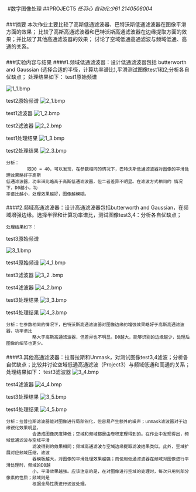 ﻿﻿﻿﻿﻿﻿﻿﻿#数字图像处理##PROJECT5 _任羽心_  _自动化少61_ _2140506004_######摘要    本次作业主要比较了高斯低通滤波器、巴特沃斯低通滤波器在图像平滑方面的效果；    比较了高斯高通滤波器和巴特沃斯高通滤波器在边缘提取方面的效果；并比较了其他高通滤波器的效果；    讨论了空域低通高通滤波与频域低通、高通的关系。######实验内容与结果####1.频域低通滤波器：设计低通滤波器包括 butterworth and Gaussian (选择合适的半径，计算功率谱比),平滑测试图像test1和2;分析各自优缺点；    处理结果如下：test1原始频谱![1_1.bmp](https://i.loli.net/2019/04/02/5ca317dfb8e95.bmp)test2原始频谱![2_1.bmp](https://i.loli.net/2019/04/02/5ca317e7490f5.bmp)test1滤波器![1_2.bmp](https://i.loli.net/2019/04/02/5ca317e464a2f.bmp)test2滤波器![2_2.bmp](https://i.loli.net/2019/04/02/5ca317e621eb1.bmp)test1处理结果![1_3.bmp](https://i.loli.net/2019/04/02/5ca317e543ce9.bmp)test2处理结果![2_3.bmp](https://i.loli.net/2019/04/02/5ca317e632b99.bmp)    分析：            取D0 = 40，可以发现，在参数相同的情况下，巴特沃斯低通滤波器对图像的平滑处理效果略好于高斯    低通滤波器，功率谱比略高于高斯低通滤波器，但二者差异不明显。在滤波方式相同的 情况下，D0越小，功    率谱比越小，处理效果越好，图像越模糊。########2.频域高通滤波器：设计高通滤波器包括butterworth and Gaussian，在频域增强边缘。选择半径和计算功率谱比，测试图像test3,4：分析各自优缺点；    处理结果如下：test3原始频谱![3_1.bmp](https://i.loli.net/2019/04/02/5ca317db6e208.bmp)test4原始频谱![4_1.bmp](https://i.loli.net/2019/04/02/5ca317e78cf04.bmp)test3滤波器![3_2 .bmp](https://i.loli.net/2019/04/02/5ca317e6800f9.bmp)test4滤波器![4_2.bmp](https://i.loli.net/2019/04/02/5ca317e5ac798.bmp)test3处理结果![3_3.bmp](https://i.loli.net/2019/04/02/5ca31b6ec29a6.bmp)   test4处理结果![4_3.bmp](https://i.loli.net/2019/04/02/5ca31b6e7146d.bmp)    分析：在参数相同的情况下，巴特沃斯高通滤波器对图像边缘的增强效果略好于高斯高通滤波器，功率谱比              略大于高斯高通滤波器，但差异也不明显。D0越大，能够识别的边缘越少，处理后图像的细节也更少。########3.其他高通滤波器：拉普拉斯和Unmask，对测试图像test3,4滤波；分析各自优缺点；比较并讨论空域低通高通滤波（Project3）与频域低通和高通的关系；    处理结果如下：test3滤波器![3_4.bmp](https://i.loli.net/2019/04/02/5ca31b6df3f28.bmp)test4滤波器![4_4.bmp](https://i.loli.net/2019/04/02/5ca31b6e735b5.bmp)test3处理结果![3_5.bmp](https://i.loli.net/2019/04/02/5ca31b6e76970.bmp)test4处理结果![4_5.bmp](https://i.loli.net/2019/04/02/5ca31b6e57766.bmp)    分析：拉普拉斯滤波器能对图像进行局部锐化，但容易产生额外的噪声；unmask滤波器对于边缘锐化效果明显，              会造成图像灰度降低；空域和频域都是由卷积定理得到的。在作业中发现得出，频域低通滤波与空域平滑              滤波得到的效果相同；频域高通滤波与空域边缘提取滤波结果类似。此外，空域扩展对应频域压缩，滤波              器模板越大，对图像的平滑处理效果越强；而使用低通滤波器在频域对图像进行平滑处理时，频域的D0越              小，平滑效果越强。应该注意的是，在对图像进行空域的处理时，每次只用到部分像素的性质；频域则是              根据全局性质进行滤波处理。